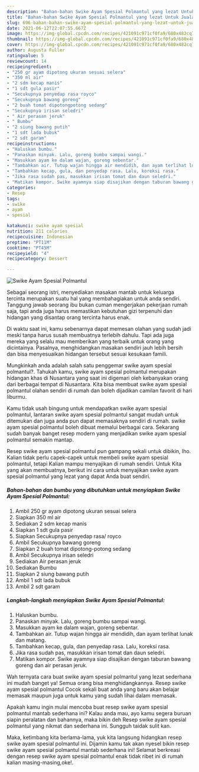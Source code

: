 ```yaml
---
description: "Bahan-bahan Swike Ayam Spesial Polmantul yang lezat Untuk Jualan"
title: "Bahan-bahan Swike Ayam Spesial Polmantul yang lezat Untuk Jualan"
slug: 696-bahan-bahan-swike-ayam-spesial-polmantul-yang-lezat-untuk-jualan
date: 2021-06-12T22:07:55.667Z
image: https://img-global.cpcdn.com/recipes/421091c971cf0fa9/680x482cq70/swike-ayam-spesial-polmantul-foto-resep-utama.jpg
thumbnail: https://img-global.cpcdn.com/recipes/421091c971cf0fa9/680x482cq70/swike-ayam-spesial-polmantul-foto-resep-utama.jpg
cover: https://img-global.cpcdn.com/recipes/421091c971cf0fa9/680x482cq70/swike-ayam-spesial-polmantul-foto-resep-utama.jpg
author: Augusta Fuller
ratingvalue: 5
reviewcount: 14
recipeingredient:
- "250 gr ayam dipotong ukuran sesuai selera"
- "350 ml air"
- "2 sdm kecap manis"
- "1 sdt gula pasir"
- "Secukupnya penyedap rasa royco"
- "Secukupnya bawang goreng"
- "2 buah tomat dipotongpotong sedang"
- "Secukupnya irisan seledri"
- " Air perasan jeruk"
- " Bumbu"
- "2 siung bawang putih"
- "1 sdt lada bubuk"
- "2 sdt garam"
recipeinstructions:
- "Haluskan bumbu."
- "Panaskan minyak. Lalu, goreng bumbu sampai wangi."
- "Masukkan ayam ke dalam wajan, goreng sebentar."
- "Tambahkan air. Tutup wajan hingga air mendidih, dan ayam terlihat lunak dan matang."
- "Tambahkan kecap, gula, dan penyedap rasa. Lalu, koreksi rasa."
- "Jika rasa sudah pas, masukkan irisan tomat dan daun seledri."
- "Matikan kompor. Swike ayamnya siap disajikan dengan taburan bawang goreng dan air perasan jeruk."
categories:
- Resep
tags:
- swike
- ayam
- spesial

katakunci: swike ayam spesial 
nutrition: 211 calories
recipecuisine: Indonesian
preptime: "PT11M"
cooktime: "PT45M"
recipeyield: "4"
recipecategory: Dessert

---
```



![Swike Ayam Spesial Polmantul](https://img-global.cpcdn.com/recipes/421091c971cf0fa9/680x482cq70/swike-ayam-spesial-polmantul-foto-resep-utama.jpg)

Sebagai seorang istri, menyediakan masakan mantab untuk keluarga tercinta merupakan suatu hal yang membahagiakan untuk anda sendiri. Tanggung jawab seorang ibu bukan cuman mengerjakan pekerjaan rumah saja, tapi anda juga harus memastikan kebutuhan gizi terpenuhi dan hidangan yang disantap orang tercinta harus enak.

Di waktu  saat ini, kamu sebenarnya dapat memesan olahan yang sudah jadi meski tanpa harus susah membuatnya terlebih dahulu. Tapi ada juga mereka yang selalu mau memberikan yang terbaik untuk orang yang dicintainya. Pasalnya, menghidangkan masakan sendiri jauh lebih bersih dan bisa menyesuaikan hidangan tersebut sesuai kesukaan famili. 



Mungkinkah anda adalah salah satu penggemar swike ayam spesial polmantul?. Tahukah kamu, swike ayam spesial polmantul merupakan hidangan khas di Nusantara yang saat ini digemari oleh kebanyakan orang dari berbagai tempat di Nusantara. Kita bisa membuat swike ayam spesial polmantul olahan sendiri di rumah dan boleh dijadikan camilan favorit di hari liburmu.

Kamu tidak usah bingung untuk mendapatkan swike ayam spesial polmantul, lantaran swike ayam spesial polmantul sangat mudah untuk ditemukan dan juga anda pun dapat memasaknya sendiri di rumah. swike ayam spesial polmantul boleh dibuat memalui berbagai cara. Sekarang sudah banyak banget resep modern yang menjadikan swike ayam spesial polmantul semakin mantap.

Resep swike ayam spesial polmantul pun gampang sekali untuk dibikin, lho. Kalian tidak perlu capek-capek untuk membeli swike ayam spesial polmantul, tetapi Kalian mampu menyajikan di rumah sendiri. Untuk Kita yang akan membuatnya, berikut ini cara untuk menyajikan swike ayam spesial polmantul yang lezat yang dapat Anda buat sendiri.

<!--inarticleads1-->

##### Bahan-bahan dan bumbu yang dibutuhkan untuk menyiapkan Swike Ayam Spesial Polmantul:

1. Ambil 250 gr ayam dipotong ukuran sesuai selera
1. Siapkan 350 ml air
1. Sediakan 2 sdm kecap manis
1. Siapkan 1 sdt gula pasir
1. Siapkan Secukupnya penyedap rasa/ royco
1. Ambil Secukupnya bawang goreng
1. Siapkan 2 buah tomat dipotong-potong sedang
1. Ambil Secukupnya irisan seledri
1. Sediakan  Air perasan jeruk
1. Sediakan  Bumbu
1. Siapkan 2 siung bawang putih
1. Ambil 1 sdt lada bubuk
1. Ambil 2 sdt garam




<!--inarticleads2-->

##### Langkah-langkah menyiapkan Swike Ayam Spesial Polmantul:

1. Haluskan bumbu.
1. Panaskan minyak. Lalu, goreng bumbu sampai wangi.
1. Masukkan ayam ke dalam wajan, goreng sebentar.
1. Tambahkan air. Tutup wajan hingga air mendidih, dan ayam terlihat lunak dan matang.
1. Tambahkan kecap, gula, dan penyedap rasa. Lalu, koreksi rasa.
1. Jika rasa sudah pas, masukkan irisan tomat dan daun seledri.
1. Matikan kompor. Swike ayamnya siap disajikan dengan taburan bawang goreng dan air perasan jeruk.




Wah ternyata cara buat swike ayam spesial polmantul yang lezat sederhana ini mudah banget ya! Semua orang bisa menghidangkannya. Resep swike ayam spesial polmantul Cocok sekali buat anda yang baru akan belajar memasak maupun juga untuk kamu yang sudah lihai dalam memasak.

Apakah kamu ingin mulai mencoba buat resep swike ayam spesial polmantul mantab sederhana ini? Kalau anda mau, ayo kamu segera buruan siapin peralatan dan bahannya, maka bikin deh Resep swike ayam spesial polmantul yang nikmat dan sederhana ini. Sungguh taidak sulit kan. 

Maka, ketimbang kita berlama-lama, yuk kita langsung hidangkan resep swike ayam spesial polmantul ini. Dijamin kamu tak akan nyesel bikin resep swike ayam spesial polmantul mantab sederhana ini! Selamat berkreasi dengan resep swike ayam spesial polmantul enak tidak ribet ini di rumah kalian masing-masing,oke!.

